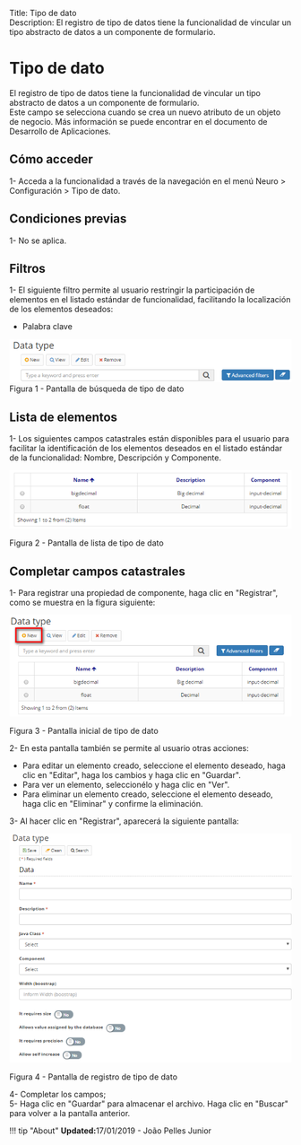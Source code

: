 Title: Tipo de dato  
Description: El registro de tipo de datos tiene la funcionalidad de vincular un tipo abstracto de datos a un componente de formulario.   

# Tipo de dato  

El registro de tipo de datos tiene la funcionalidad de vincular un tipo abstracto de datos a un componente de formulario.    
Este campo se selecciona cuando se crea un nuevo atributo de un objeto de negocio. Más información se puede encontrar en el documento de Desarrollo de Aplicaciones.   

## Cómo acceder 

1- Acceda a la funcionalidad a través de la navegación en el menú Neuro > Configuración > Tipo de dato.    

## Condiciones previas 

1- No se aplica.    
 
## Filtros  

1- El siguiente filtro permite al usuario restringir la participación de elementos en el listado estándar de funcionalidad, facilitando la localización de los elementos deseados:   

- Palabra clave   

![Screenshot](images/Data-type-fig01.png)   
Figura 1 - Pantalla de búsqueda de tipo de dato    

## Lista de elementos

1- Los siguientes campos catastrales están disponibles para el usuario para facilitar la identificación de los elementos deseados en el listado estándar de la funcionalidad: Nombre, Descripción y Componente.

![Screenshot](images/Data-type-fig02.png)

Figura 2 - Pantalla de lista de tipo de dato    

## Completar campos catastrales  

1- Para registrar una propiedad de componente, haga clic en "Registrar", como se muestra en la figura siguiente:   

![Screenshot](images/Data-type-fig03.png)

Figura 3 - Pantalla inicial de tipo de dato 

2- En esta pantalla también se permite al usuario otras acciones:   

- Para editar un elemento creado, seleccione el elemento deseado, haga clic en "Editar", haga los cambios y haga clic en "Guardar".  
- Para ver un elemento, seleccionélo y haga clic en "Ver".  
- Para eliminar un elemento creado, seleccione el elemento deseado, haga clic en "Eliminar" y confirme la eliminación.   

3- Al hacer clic en "Registrar", aparecerá la siguiente pantalla:    

![Screenshot](images/Data-type-fig04.png)

Figura 4 - Pantalla de registro de tipo de dato  

4- Completar los campos;    
5- Haga clic en "Guardar" para almacenar el archivo. Haga clic en "Buscar" para volver a la pantalla anterior.  

!!! tip "About"
    <b>Updated:</b>17/01/2019 - João Pelles Junior
